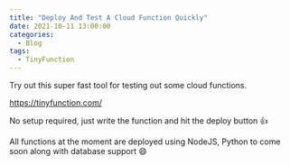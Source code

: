 ```yaml
---
title: "Deploy And Test A Cloud Function Quickly"
date: 2021-10-11 13:00:00
categories:
  - Blog
tags:
  - TinyFunction
---
```


Try out this super fast tool for testing out some cloud functions.

https://tinyfunction.com/

No setup required, just write the function and hit the deploy button :thumbsup:

All functions at the moment are deployed using NodeJS, Python to come soon along with database support :smile: